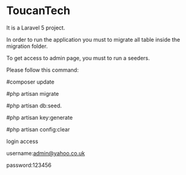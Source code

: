 # ToucanTech

It is a Laravel 5 project.

In order to run the application you must to migrate all table inside the migration folder.

To get access to admin page, you must to run a  seeders.

Please follow this command:

#composer update

#php artisan migrate

#php artisan db:seed.

#php artisan key:generate

#php artisan config:clear

login access

username:admin@yahoo.co.uk

password:123456
